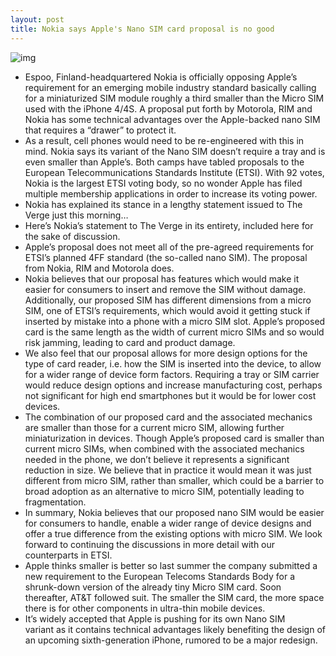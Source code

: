 ```yaml
---
layout: post
title: Nokia says Apple's Nano SIM card proposal is no good
---
```

![img](http://media.idownloadblog.com/wp-content/uploads/2012/03/SIM-card-sizes.jpg)
* Espoo, Finland-headquartered Nokia is officially opposing Apple’s requirement for an emerging mobile industry standard basically calling for a miniaturized SIM module roughly a third smaller than the Micro SIM used with the iPhone 4/4S. A proposal put forth by Motorola, RIM and Nokia has some technical advantages over the Apple-backed nano SIM that requires a “drawer” to protect it.
* As a result, cell phones would need to be re-engineered with this in mind. Nokia says its variant of the Nano SIM doesn’t require a tray and is even smaller than Apple’s. Both camps have tabled proposals to the European Telecommunications Standards Institute (ETSI). With 92 votes, Nokia is the largest ETSI voting body, so no wonder Apple has filed multiple membership applications in order to increase its voting power.
* Nokia has explained its stance in a lengthy statement issued to The Verge just this morning…
* Here’s Nokia’s statement to The Verge in its entirety, included here for the sake of discussion.
* Apple’s proposal does not meet all of the pre-agreed requirements for ETSI’s planned 4FF standard (the so-called nano SIM). The proposal from Nokia, RIM and Motorola does.
* Nokia believes that our proposal has features which would make it easier for consumers to insert and remove the SIM without damage. Additionally, our proposed SIM has different dimensions from a micro SIM, one of ETSI’s requirements, which would avoid it getting stuck if inserted by mistake into a phone with a micro SIM slot. Apple’s proposed card is the same length as the width of current micro SIMs and so would risk jamming, leading to card and product damage.
* We also feel that our proposal allows for more design options for the type of card reader, i.e. how the SIM is inserted into the device, to allow for a wider range of device form factors. Requiring a tray or SIM carrier would reduce design options and increase manufacturing cost, perhaps not significant for high end smartphones but it would be for lower cost devices.
* The combination of our proposed card and the associated mechanics are smaller than those for a current micro SIM, allowing further miniaturization in devices. Though Apple’s proposed card is smaller than current micro SIMs, when combined with the associated mechanics needed in the phone, we don’t believe it represents a significant reduction in size. We believe that in practice it would mean it was just different from micro SIM, rather than smaller, which could be a barrier to broad adoption as an alternative to micro SIM, potentially leading to fragmentation.
* In summary, Nokia believes that our proposed nano SIM would be easier for consumers to handle, enable a wider range of device designs and offer a true difference from the existing options with micro SIM. We look forward to continuing the discussions in more detail with our counterparts in ETSI.
* Apple thinks smaller is better so last summer the company submitted a new requirement to the European Telecoms Standards Body for a shrunk-down version of the already tiny Micro SIM card. Soon thereafter, AT&T followed suit. The smaller the SIM card, the more space there is for other components in ultra-thin mobile devices.
* It’s widely accepted that Apple is pushing for its own Nano SIM variant as it contains technical advantages likely benefiting the design of an upcoming sixth-generation iPhone, rumored to be a major redesign.

